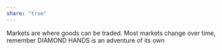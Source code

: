 ```yaml
---
share: "true"
---
```



Markets are where goods can be traded. Most markets change over time, remember DIAMOND HANDS is an adventure of its own


